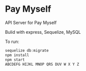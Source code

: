 # Pay Myself

API Server for Pay Myself

Bulid with express, Sequelize, MySQL

To run:

```js
sequelize db:migrate
npm install
npm start
ABCDEFG HIJKL MNOP QRS DUV W X Y Z
```
